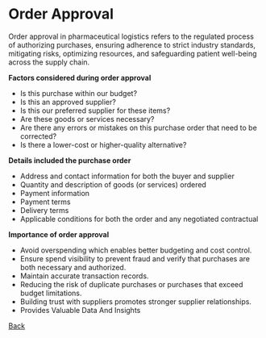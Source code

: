 # Order Approval 

Order approval in pharmaceutical logistics refers to the regulated process of authorizing purchases, ensuring adherence to strict industry standards, mitigating risks, optimizing resources, and safeguarding patient well-being across the supply chain.

**Factors considered during order approval**
* Is this purchase within our budget?
* Is this an approved supplier?
* Is this our preferred supplier for these items?
* Are these goods or services necessary?
* Are there any errors or mistakes on this purchase order that need to be corrected?
* Is there a lower-cost or higher-quality alternative?

**Details included the purchase order**
* Address and contact information for both the buyer and supplier
* Quantity and description of goods (or services) ordered
* Payment information
* Payment terms
* Delivery terms
* Applicable conditions for both the order and any negotiated contractual 

**Importance of order approval**
* Avoid overspending which enables better budgeting and cost control.
* Ensure spend visibility to prevent fraud and verify that purchases are both necessary and authorized.
* Maintain accurate transaction records.
* Reducing the risk of duplicate purchases or purchases that exceed budget limitations. 
* Building trust with suppliers promotes stronger supplier relationships. 
* Provides Valuable Data And Insights



 






























[Back ](https://github.com/hmislk/hmis/wiki/Pharmaceutical-Logistics)